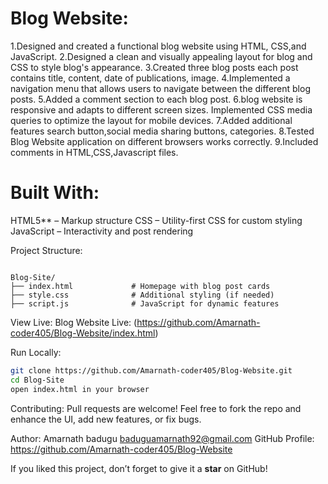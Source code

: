 
Blog Website:
=============
1.Designed and created a functional blog website using HTML, CSS,and JavaScript.
2.Designed a clean and visually appealing layout for blog and CSS to style blog's appearance. 
3.Created three blog posts each post contains title, content, date of publications, image.
4.Implemented a navigation menu that allows users to navigate between the different blog posts.
5.Added a comment section to each blog post.
6.blog website is responsive and adapts to different screen sizes. Implemented CSS media queries to optimize the layout for mobile devices.
7.Added additional features search button,social media sharing buttons, categories.
8.Tested Blog Website application on different browsers works correctly.
9.Included comments in HTML,CSS,Javascript files.



Built With:
===========

HTML5** – Markup structure
CSS – Utility-first CSS for custom styling
JavaScript – Interactivity and post rendering


Project Structure:

```

Blog-Site/
├── index.html             # Homepage with blog post cards
├── style.css              # Additional styling (if needed)
├── script.js              # JavaScript for dynamic features
````

View Live:
Blog Website Live: (https://github.com/Amarnath-coder405/Blog-Website/index.html)

Run Locally:

```bash
git clone https://github.com/Amarnath-coder405/Blog-Website.git
cd Blog-Site
open index.html in your browser
````

Contributing:
Pull requests are welcome!
Feel free to fork the repo and enhance the UI, add new features, or fix bugs.


Author:
Amarnath badugu
baduguamarnath92@gmail.com
GitHub Profile: https://github.com/Amarnath-coder405/Blog-Website

If you liked this project, don’t forget to give it a **star** on GitHub!



